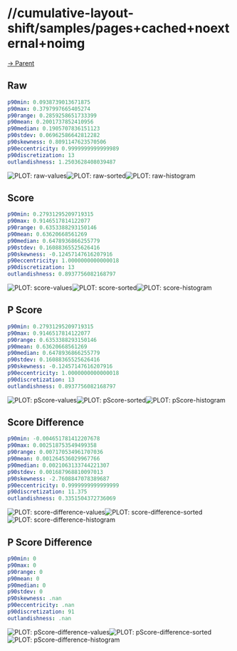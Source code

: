 
# //cumulative-layout-shift/samples/pages+cached+noexternal+noimg

[→ Parent](../..)


## Raw


```yaml
p90min: 0.0938739013671875
p90max: 0.3797997665405274
p90range: 0.2859258651733399
p90mean: 0.2001737852410956
p90median: 0.1905707836151123
p90stdev: 0.06962586642812282
p90skewness: 0.8091147623570506
p90eccentricity: 0.9999999999999989
p90discretization: 13
outlandishness: 1.2503628408039487

```

![PLOT: raw-values](./raw/values.svg)![PLOT: raw-sorted](./raw/sorted.svg)![PLOT: raw-histogram](./raw/histogram.svg)
## Score


```yaml
p90min: 0.27931295209719315
p90max: 0.9146517814122077
p90range: 0.6353388293150146
p90mean: 0.63620668561269
p90median: 0.6478936866255779
p90stdev: 0.16088365525626416
p90skewness: -0.12457147616207916
p90eccentricity: 1.0000000000000018
p90discretization: 13
outlandishness: 0.8937756082168797

```

![PLOT: score-values](./score/values.svg)![PLOT: score-sorted](./score/sorted.svg)![PLOT: score-histogram](./score/histogram.svg)
## P Score


```yaml
p90min: 0.27931295209719315
p90max: 0.9146517814122077
p90range: 0.6353388293150146
p90mean: 0.63620668561269
p90median: 0.6478936866255779
p90stdev: 0.16088365525626416
p90skewness: -0.12457147616207916
p90eccentricity: 1.0000000000000018
p90discretization: 13
outlandishness: 0.8937756082168797

```

![PLOT: pScore-values](./pScore/values.svg)![PLOT: pScore-sorted](./pScore/sorted.svg)![PLOT: pScore-histogram](./pScore/histogram.svg)
## Score Difference


```yaml
p90min: -0.004651781412207678
p90max: 0.002518753549499358
p90range: 0.007170534961707036
p90mean: 0.001264536029967766
p90median: 0.0021063133744221307
p90stdev: 0.001687968810097013
p90skewness: -2.7608847078389687
p90eccentricity: 0.9999999999999999
p90discretization: 11.375
outlandishness: 0.3351504372736069

```

![PLOT: score-difference-values](./score-difference/values.svg)![PLOT: score-difference-sorted](./score-difference/sorted.svg)![PLOT: score-difference-histogram](./score-difference/histogram.svg)
## P Score Difference


```yaml
p90min: 0
p90max: 0
p90range: 0
p90mean: 0
p90median: 0
p90stdev: 0
p90skewness: .nan
p90eccentricity: .nan
p90discretization: 91
outlandishness: .nan

```

![PLOT: pScore-difference-values](./pScore-difference/values.svg)![PLOT: pScore-difference-sorted](./pScore-difference/sorted.svg)![PLOT: pScore-difference-histogram](./pScore-difference/histogram.svg)